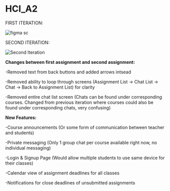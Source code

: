 # HCI_A2

FIRST ITERATION:

![figma sc](https://user-images.githubusercontent.com/72348647/155900628-7087034d-e98d-4135-94ba-e0c650ae8d78.PNG)

SECOND ITERATION:

![Second Iteration](https://user-images.githubusercontent.com/72348647/155900631-04e31873-fec6-4b00-bb5e-127a0b12d2e0.PNG)

**Changes between first assignment and second assignment:**


-Removed text from back buttons and added arrows intsead

-Removed ability to loop through screens (Assignment List -> Chat List -> Chat -> Back to Assignment List) for clarity

-Removed entire chat list screen (Chats can be found under corresponding courses.  Changed from previous iteration where courses could also be found under corresponding chats, very confusing)



**New Features:**


-Course announcements (Or some form of communication between teacher and students)

-Private messaging (Only 1 group chat per course available right now, no individual messaging)

-Login & Signup Page (Would allow multiple students to use same device for their classes)

-Calendar view of assignment deadlines for all classes

-Notifications for close deadlines of unsubmitted assignments
